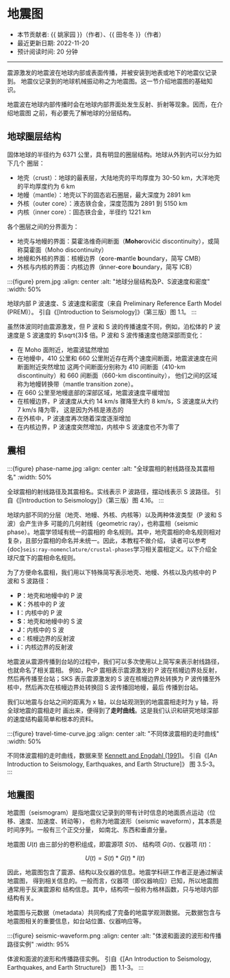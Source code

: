 # 地震图

- 本节贡献者: {{ 姚家园 }}（作者）、{{ 田冬冬 }}（作者）
- 最近更新日期: 2022-11-20
- 预计阅读时间: 20 分钟

---

震源激发的地震波在地球内部或表面传播，并被安装到地表或地下的地震仪记录到。
地震仪记录到的地球机械振动称之为地震图。这一节介绍地震图的基础知识。

地震波在地球内部传播时会在地球内部界面处发生反射、折射等现象。因而，在介绍地震图
之前，有必要先了解地球的分层结构。

## 地球圈层结构

固体地球的半径约为 6371 公里，具有明显的圈层结构。地球从外到内可以分为如下几个
圈层：

- 地壳（crust）：地球的最表层，大陆地壳的平均厚度为 30-50 km，大洋地壳的平均厚度约为 6 km
- 地幔（mantle）：地壳以下的固态岩石圈层，最大深度为 2891 km
- 外核（outer core）：液态铁合金，深度范围为 2891 到 5150 km
- 内核（inner core）：固态铁合金，半径约 1221 km

各个圈层之间的分界面为：

- 地壳与地幔的界面：莫霍洛维奇间断面（**Moho**rovičić discontinuity），或简称莫霍面（Moho discontinuity）
- 地幔和外核的界面：核幔边界（**c**ore-**m**antle **b**oundary，简写 CMB）
- 外核与内核的界面：内核边界（**i**nner-**c**ore **b**oundary，简写 ICB）

:::{figure} prem.jpg
:align: center
:alt: "地球分层结构及P、S波速度和密度"
:width: 50%

地球内部 P 波速度、S 波速度和密度（来自 Preliminary Reference Earth Model (PREM)）。
引自《[Introduction to Seismology]》（第三版）图 1.1。
:::

虽然体波同时由震源激发，但 P 波和 S 波的传播速度不同，例如，泊松体的 P 波速度是 S 波速度的
$\sqrt{3}$ 倍。P 波和 S 波传播速度也随深部而变化：

- 在 Moho 面附近，地震波猛然增加
- 在地幔中，410 公里和 660 公里附近存在两个速度间断面，地震波速度在间断面附近突然增加
  这两个间断面分别称为 410 间断面（410-km discontinuity）和 660 间断面（660-km discontinuity），
  他们之间的区域称为地幔转换带（mantle transition zone）。
- 在 660 公里至地幔底部的深部区域，地震波速度平缓增加
- 在核幔边界，P 波速度从大约 14 km/s 骤降至大约 8 km/s，S 波速度从大约 7 km/s 降为零，
  这是因为外核是液态的
- 在外核中，P 波速度再次随着深度逐渐增加
- 在内核边界，P 波速度突然增加，内核中 S 波速度也不为零了

## 震相

:::{figure} phase-name.jpg
:align: center
:alt: "全球震相的射线路径及其震相名"
:width: 50%

全球震相的射线路径及其震相名。实线表示 P 波路径，摆动线表示 S 波路径。
引自《[Introduction to Seismology]》（第三版）图 4.16。
:::




地球内部不同的分层（地壳、地幔、外核、内核等）以及两种体波类型（P 波和 S 波）会产生许多
可能的几何射线（geometric ray），也称震相（seismic phase）。地震学领域有统一的震相的
命名规则。其中，地壳震相的命名规则相对复杂，且部分震相的命名并未统一。因此，本教程不做介绍，
读者可以参考{doc}`seis:ray-nomenclature/crustal-phases`学习相关震相定义。以下介绍全球尺度下的震相命名规则。

为了方便命名震相，我们用以下特殊简写表示地壳、地幔、外核以及内核中的 P 波和 S 波路径：

- **P**：地壳和地幔中的 P 波
- **K**：外核中的 P 波
- **I**：内核中的 P 波
- **S**：地壳和地幔中的 S 波
- **J**：内核中的 S 波
- **c**：核幔边界的反射波
- **i**：内核边界的反射波

地震波从震源传播到台站的过程中，我们可以多次使用以上简写来表示射线路径，也就命名了相关震相。
例如，PcP 震相表示震源激发的 P 波在核幔边界处反射，然后再传播至台站；SKS 表示震源激发的
S 波在核幔边界处转换为 P 波传播至外核中，然后再次在核幔边界处转换回 S 波传播回地幔，最后
传播到台站。

我们以地震与台站之间的距离为 x 轴，以台站观测到的地震震相走时为 y 轴，将全球地震的震相走时
画出来，便得到了**走时曲线**。这是我们认识和研究地球深部的速度结构最简单和根本的资料。

:::{figure} travel-time-curve.jpg
:align: center
:alt: "不同体波震相的走时曲线"
:width: 50%

不同体波震相的走时曲线，数据来至 [Kennett and Engdahl (1991)](https://doi.org/10.1111/j.1365-246X.1991.tb06724.x)。
引自《[An Introduction to Seismology, Earthquakes, and Earth Structure]》
图 3.5-3。
:::

## 地震图

地震图（seismogram）是指地震仪记录到的带有计时信息的地面质点运动（位移、速度、加速度、转动等），
也称为地震波形（seismic waveform），其本质是时间序列。一般有三个正交分量，
如南北、东西和垂直分量。

地震图 $U(t)$ 由三部分的卷积组成，即震源项 $S(t)$、
结构项 $G(t)$、仪器项 $I(t)$：

$$
U(t) = S(t)*G(t)*I(t)
$$

因此，地震图包含了震源、结构以及仪器的信息。地震学科研工作者正是通过解读地震图，
得到相关信息的。一般而言，仪器项（即仪器响应）已知，所以地震图通常用于反演震源和
结构信息。其中，结构项一般称为格林函数，只与地球内部结构有关。

地震图与元数据（metadata）共同构成了完备的地震学观测数据。
元数据包含与地震图相关的重要信息，如台站位置、仪器响应等。

:::{figure} seismic-waveform.png
:align: center
:alt: "体波和面波的波形和传播路径实例"
:width: 95%

体波和面波的波形和传播路径实例。
引自《[An Introduction to Seismology, Earthquakes, and Earth Structure]》
图 1.1-3。
:::
